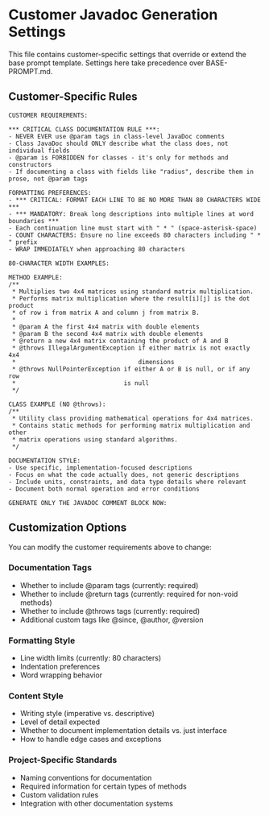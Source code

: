 # Customer Javadoc Generation Settings

This file contains customer-specific settings that override or extend the base prompt template. Settings here take precedence over BASE-PROMPT.md.

## Customer-Specific Rules

```
CUSTOMER REQUIREMENTS:

*** CRITICAL CLASS DOCUMENTATION RULE ***:
- NEVER EVER use @param tags in class-level JavaDoc comments
- Class JavaDoc should ONLY describe what the class does, not individual fields
- @param is FORBIDDEN for classes - it's only for methods and constructors
- If documenting a class with fields like "radius", describe them in prose, not @param tags

FORMATTING PREFERENCES:
- *** CRITICAL: FORMAT EACH LINE TO BE NO MORE THAN 80 CHARACTERS WIDE ***
- *** MANDATORY: Break long descriptions into multiple lines at word boundaries ***
- Each continuation line must start with " * " (space-asterisk-space)
- COUNT CHARACTERS: Ensure no line exceeds 80 characters including " * " prefix
- WRAP IMMEDIATELY when approaching 80 characters

80-CHARACTER WIDTH EXAMPLES:

METHOD EXAMPLE:
/**
 * Multiplies two 4x4 matrices using standard matrix multiplication.
 * Performs matrix multiplication where the result[i][j] is the dot product
 * of row i from matrix A and column j from matrix B.
 * 
 * @param A the first 4x4 matrix with double elements
 * @param B the second 4x4 matrix with double elements  
 * @return a new 4x4 matrix containing the product of A and B
 * @throws IllegalArgumentException if either matrix is not exactly 4x4
 *                                  dimensions
 * @throws NullPointerException if either A or B is null, or if any row
 *                              is null
 */

CLASS EXAMPLE (NO @throws):
/**
 * Utility class providing mathematical operations for 4x4 matrices.
 * Contains static methods for performing matrix multiplication and other
 * matrix operations using standard algorithms.
 */

DOCUMENTATION STYLE:
- Use specific, implementation-focused descriptions
- Focus on what the code actually does, not generic descriptions
- Include units, constraints, and data type details where relevant
- Document both normal operation and error conditions

GENERATE ONLY THE JAVADOC COMMENT BLOCK NOW:
```

## Customization Options

You can modify the customer requirements above to change:

### Documentation Tags
- Whether to include @param tags (currently: required)
- Whether to include @return tags (currently: required for non-void methods)  
- Whether to include @throws tags (currently: required)
- Additional custom tags like @since, @author, @version

### Formatting Style
- Line width limits (currently: 80 characters)
- Indentation preferences
- Word wrapping behavior

### Content Style
- Writing style (imperative vs. descriptive)
- Level of detail expected
- Whether to document implementation details vs. just interface
- How to handle edge cases and exceptions

### Project-Specific Standards
- Naming conventions for documentation
- Required information for certain types of methods
- Custom validation rules
- Integration with other documentation systems